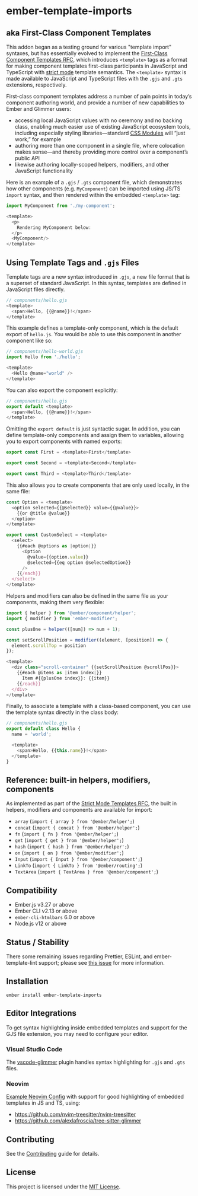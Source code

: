 # ember-template-imports

## aka First-Class Component Templates

This addon began as a testing ground for various "template import" syntaxes,
but has essentially evolved to implement the
[First-Class Component Templates RFC](https://rfcs.emberjs.com/id/0779-first-class-component-templates/),
which introduces `<template>` tags as a format for making component templates
first-class participants in JavaScript and TypeScript with
[strict mode](https://rfcs.emberjs.com/id/0496-handlebars-strict-mode/)
template semantics. The `<template>` syntax is made available to
JavaScript and TypeScript files with the `.gjs` and `.gts` extensions, respectively.

First-class component templates address a number of pain points in today’s component
authoring world, and provide a number of new capabilities to Ember and Glimmer users:

- accessing local JavaScript values with no ceremony and no backing class, enabling much
  easier use of existing JavaScript ecosystem tools, including especially styling
  libraries—standard [CSS Modules](https://github.com/css-modules/css-modules)
  will “just work,” for example
- authoring more than one component in a single file, where colocation makes sense—and
  thereby providing more control over a component’s public API
- likewise authoring locally-scoped helpers, modifiers, and other JavaScript functionality

Here is an example of a `.gjs` / `.gts` component file, which demonstrates how other
components (e.g. `MyComponent`) can be imported using JS/TS `import` syntax, and then
rendered within the embedded `<template>` tag:

```js
import MyComponent from './my-component';

<template>
  <p>
    Rendering MyComponent below:
  </p>
  <MyComponent/>
</template>
```

## Using Template Tags and `.gjs` Files

Template tags are a new syntax introduced in `.gjs`, a new file format that is
a superset of standard JavaScript. In this syntax, templates are defined in
JavaScript files directly.

```js
// components/hello.gjs
<template>
  <span>Hello, {{@name}}!</span>
</template>
```

This example defines a template-only component, which is the default export of
`hello.js`. You would be able to use this component in another component
like so:

```js
// components/hello-world.gjs
import Hello from './hello';

<template>
  <Hello @name="world" />
</template>
```

You can also export the component explicitly:

```js
// components/hello.gjs
export default <template>
  <span>Hello, {{@name}}!</span>
</template>
```

Omitting the `export default` is just syntactic sugar. In addition, you can
define template-only components and assign them to variables, allowing you to
export components with named exports:

```js
export const First = <template>First</template>

export const Second = <template>Second</template>

export const Third = <template>Third</template>
```

This also allows you to create components that are only used locally, in the
same file:

```js
const Option = <template>
  <option selected={{@selected}} value={{@value}}>
    {{or @title @value}}
  </option>
</template>

export const CustomSelect = <template>
  <select>
    {{#each @options as |option|}}
      <Option
        @value={{option.value}}
        @selected={{eq option @selectedOption}}
      />
    {{/each}}
  </select>
</template>
```

Helpers and modifiers can also be defined in the same file as your components,
making them very flexible:

```js
import { helper } from '@ember/component/helper';
import { modifier } from 'ember-modifier';

const plusOne = helper(([num]) => num + 1);

const setScrollPosition = modifier((element, [position]) => {
  element.scrollTop = position
});

<template>
  <div class="scroll-container" {{setScrollPosition @scrollPos}}>
    {{#each @items as |item index|}}
      Item #{{plusOne index}}: {{item}}
    {{/each}}
  </div>
</template>
```

Finally, to associate a template with a class-based component, you can use the
template syntax directly in the class body:

```js
// components/hello.gjs
export default class Hello {
  name = 'world';

  <template>
    <span>Hello, {{this.name}}!</span>
  </template>
}
```

## Reference: built-in helpers, modifiers, components

As implemented as part of the [Strict Mode Templates RFC][rfc-496], the built in
helpers, modifiers and components are available for import:

* `array` (`import { array } from '@ember/helper';`)
* `concat` (`import { concat } from '@ember/helper';`)
* `fn` (`import { fn } from '@ember/helper';`)
* `get` (`import { get } from '@ember/helper';`)
* `hash` (`import { hash } from '@ember/helper';`)
* `on` (`import { on } from '@ember/modifier';`)
* `Input` (`import { Input } from '@ember/component';`)
* `LinkTo` (`import { LinkTo } from '@ember/routing';`)
* `TextArea` (`import { TextArea } from '@ember/component';`)

[rfc-496]: https://github.com/emberjs/rfcs/pull/496

## Compatibility

* Ember.js v3.27 or above
* Ember CLI v2.13 or above
* `ember-cli-htmlbars` 6.0 or above
* Node.js v12 or above

## Status / Stability

There some remaining issues regarding Prettier, ESLint, and ember-template-lint support;
please see [this issue](https://github.com/ember-template-imports/ember-template-imports/issues/35)
for more information.

## Installation

```
ember install ember-template-imports
```

## Editor Integrations

To get syntax highlighting inside embedded templates and support for the GJS
file extension, you may need to configure your editor.

### Visual Studio Code
The [vscode-glimmer](https://marketplace.visualstudio.com/items?itemName=chiragpat.vscode-glimmer) plugin handles syntax highlighting for `.gjs` and `.gts` files.

### Neovim

[Example Neovim Config](https://github.com/NullVoxPopuli/dotfiles/blob/master/home/.config/nvim/lua/plugins.lua#L69) with support for good highlighting of embedded templates in JS and TS, using:

- https://github.com/nvim-treesitter/nvim-treesitter
- https://github.com/alexlafroscia/tree-sitter-glimmer



Contributing
------------------------------------------------------------------------------

See the [Contributing](CONTRIBUTING.md) guide for details.


License
------------------------------------------------------------------------------

This project is licensed under the [MIT License](LICENSE.md).
